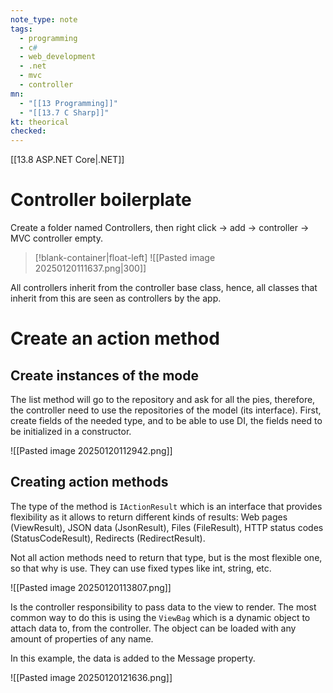 ```yaml
---
note_type: note
tags:
  - programming
  - c#
  - web_development
  - .net
  - mvc
  - controller
mn:
  - "[[13 Programming]]"
  - "[[13.7 C Sharp]]"
kt: theorical
checked:
---
```

[[13.8 ASP.NET Core|.NET]]

# Controller boilerplate
Create a folder named Controllers, then right click -> add -> controller -> MVC controller empty. 
>[!blank-container|float-left]
>![[Pasted image 20250120111637.png|300]]

All controllers inherit from the controller base class, hence, all classes that inherit from this are seen as controllers by the app. 





# Create an action method
## Create instances of the mode
The list method will go to the repository and ask for all the pies, therefore, the controller need to use the repositories of the model (its interface). First, create fields of the needed type, and to be able to use DI, the fields need to be initialized in a constructor.

![[Pasted image 20250120112942.png]]


## Creating action methods
The type of the method is `IActionResult` which is an interface that provides flexibility as it allows to return different kinds of results: Web pages (ViewResult), JSON data (JsonResult), Files (FileResult), HTTP status codes (StatusCodeResult), Redirects (RedirectResult).

Not all action methods need to return that type, but is the most flexible one, so that why is use. They can use fixed types like int, string, etc. 

![[Pasted image 20250120113807.png]]

Is the controller responsibility to pass data to the view to render. The most common way to do this is using the `ViewBag` which is a dynamic object to attach data to, from the controller. The object can be loaded with any amount of properties of any name. 

In this example, the data is added to the Message property. 

![[Pasted image 20250120121636.png]]
